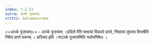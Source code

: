 ```yaml
---
index: 7.2.53
sutra: अञ्चेः पूजायाम्
vritti: balamanorama
---
```


<<अञ्चेः पूजायाम्>> - अञ्चेः पूजायाम् ।उदितो वे॑ति क्त्वायां विकल्पे प्राप्ते, निष्ठायां तुयस्य विभाषे॑ति निषेधे प्राप्ते वचनम् । अञ्चित इति ।नाऽञ्चेः पूजाया॑मिति नलोपनिषेधः । 